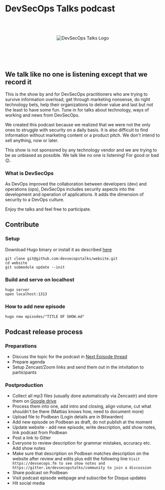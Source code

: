 # DevSecOps Talks podcast

<div align="center">
    <br/>
    <br/>
    <br/>
	<img src="static/images/logo.png" alt="DevSecOps Talks Logo">
    <br/>
    <br/>
    <br/>
    <br/>
    <br/>
</div>

## We talk like no one is listening except that we record it

This is the show by and for DevSecOps practitioners who are trying to survive information overload, get through marketing nonsense, do right technology bets, help their organizations to deliver value and last but not the least to have some fun. Tune in for talks about technology, ways of working and news from DevSecOps.

We created this podcast because we realized that we were not the only ones to struggle with security on a daily basis.
It is also difficult to find information without marketing content or a product pitch.
We don't intend to sell anything, now or later.

This show is not sponsored by any technology vendor and we are trying to be as unbiased as possible.
We talk like no one is listening! For good or bad 😉.

### What is DevSecOps

As DevOps improved the collaboration between developers (dev) and operations (ops),
DevSecOps includes security aspects into the development and operation of applications.
It adds the dimension of security to a DevOps culture.

Enjoy the talks and feel free to participate.

## Contribute

### Setup

Download Hugo binary or install it as described [here](https://gohugo.io/getting-started/installing/)

```shell
git clone git@github.com:devsecopstalks/website.git
cd website
git submodule update --init
```

### Build and serve on localhost

```shell
hugo server
open localhost:1313
```

### How to add new episode

```shell
hugo new episodes/"TITLE OF SHOW.md"
```

## Podcast release process

### Preparations
* Discuss the topic for the podcast in [Next Episode thread](https://devsecops.fm/episodes/next-episode/)
* Prepare agenda
* Setup Zencast/Zoom links and send them out in the intvitation to participants

### Postproduction
* Collect all mp3 files (usually done automatically via Zencastr) and store them on [Google drive](https://drive.google.com/drive/u/0/folders/1Fg3pSPTydOijaT9ojtvZu6cOf9BSopCx)
* Process them into one, add intro and closing, align volume, cut what shouldn't be there (Mattias knows how, need to document more)
* Upload file to Podbean (Login details are in Bitwarden)
* Add new episode on Podbean as draft, do not publish at the moment
* Update website - add new episode, write description, add show notes, link podcast from Podbean
* Post a link to Gitter
* Everyone to review description for grammar mistakes, accuracy etc. Add show notes
* Make sure that description on Podbean matches description on the website after review and edits plus edit the following line `Visit https://devsecops.fm to see show notes and https://gitter.im/devsecopstalks/community to join a discussion`
* Share podcast on Podbean
* Visit podcast episode webpage and subscribe for Disqus updates
* Hit social media
